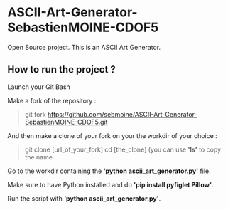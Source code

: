 # ASCII-Art-Generator-SebastienMOINE-CDOF5
Open Source project. This is an ASCII Art Generator.

## How to run the project ?
Launch your Git Bash

Make a fork of the repository :
> git fork https://github.com/sebmoine/ASCII-Art-Generator-SebastienMOINE-CDOF5.git

And then make a clone of your fork on your the workdir of your choice :
> git clone [url_of_your_fork]
> cd [the_clone] (you can use **'ls'** to copy the name

Go to the workdir containing the **'python ascii_art_generator.py'** file.

Make sure to have Python installed and do **'pip install pyfiglet Pillow'**.

Run the script with **'python ascii_art_generator.py'**.
